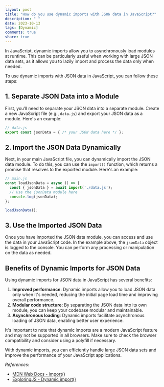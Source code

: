 ```yaml
---
layout: post
title: "How do you use dynamic imports with JSON data in JavaScript?"
description: " "
date: 2023-10-13
tags: [Dynamic]
comments: true
share: true
---
```


In JavaScript, dynamic imports allow you to asynchronously load modules at runtime. This can be particularly useful when working with large JSON data sets, as it allows you to lazily import and process the data only when needed.

To use dynamic imports with JSON data in JavaScript, you can follow these steps:

## 1. Separate JSON Data into a Module

First, you'll need to separate your JSON data into a separate module. Create a new JavaScript file (e.g., `data.js`) and export your JSON data as a module. Here's an example:

```javascript
// data.js
export const jsonData = { /* your JSON data here */ };
```

## 2. Import the JSON Data Dynamically

Next, in your main JavaScript file, you can dynamically import the JSON data module. To do this, you can use the `import()` function, which returns a promise that resolves to the exported module. Here's an example:

```javascript
// main.js
const loadJsonData = async () => {
  const { jsonData } = await import('./data.js');
  // Use the jsonData module here
  console.log(jsonData);
};

loadJsonData();
```

## 3. Use the Imported JSON Data

Once you have imported the JSON data module, you can access and use the data in your JavaScript code. In the example above, the `jsonData` object is logged to the console. You can perform any processing or manipulation on the data as needed.

## Benefits of Dynamic Imports for JSON Data

Using dynamic imports for JSON data in JavaScript has several benefits:

1. **Improved performance**: Dynamic imports allow you to load JSON data only when it's needed, reducing the initial page load time and improving overall performance.
2. **Modular code structure**: By separating the JSON data into its own module, you can keep your codebase modular and maintainable.
3. **Asynchronous loading**: Dynamic imports facilitate asynchronous loading of JSON data, enabling better user experience.

It's important to note that dynamic imports are a modern JavaScript feature and may not be supported in all browsers. Make sure to check the browser compatibility and consider using a polyfill if necessary.

With dynamic imports, you can efficiently handle large JSON data sets and improve the performance of your JavaScript applications.

_References:_
- [MDN Web Docs - import()](https://developer.mozilla.org/en-US/docs/Web/JavaScript/Reference/Statements/import#Dynamic_Imports)
- [ExploringJS - Dynamic import()](https://exploringjs.com/es6/ch_modules.html#sec_import-functions-dynamic-imports)